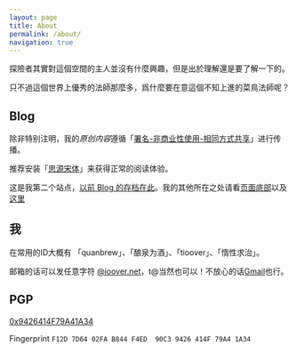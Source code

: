 ```yaml
---
layout: page
title: About
permalink: /about/
navigation: true
---
```

<section class="gamemaster">
<p>探險者其實對這個空間的主人並沒有什麼興趣，但是出於理解還是要了解一下的。</p>

<p>只不過這個世界上優秀的法師那麼多，爲什麼要在意這個不知上進的菜鳥法師呢？</p>
</section>

## Blog

除非特别注明，我的*原创内容*遵循「<a href="https://creativecommons.org/licenses/by-nc-sa/3.0/cn/">署名-非商业性使用-相同方式共享</a>」进行传播。

推荐安装「[思源宋体](https://source.typekit.com/source-han-serif/cn/)」来获得正常的阅读体验。

这是我第二个站点，[以前 Blog 的存档在此](http://eggfan.org/)。我的其他所在之处请看[页面底部](#site-footer)以及[这里](/links/#黑历史白历史)

## 我

在常用的ID大概有 「quanbrew」、「酿泉为酒」、「tioover」、「惰性求治」。

邮箱的话可以发任意字符 <a href="mailto:aboutpage0x00@ioover.com">@ioover.net</a>，t@当然也可以！不放心的话<a href="mailto:quan.brew@gmail.com">Gmail</a>也行。

## PGP

[0x9426414F79A41A34](https://pgp.mit.edu/pks/lookup?op=get&search=0x9426414F79A41A34)

Fingerprint `F12D 7D64 02FA B844 F4ED  90C3 9426 414F 79A4 1A34`
